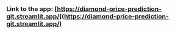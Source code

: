 ### Link to the app: [https://diamond-price-prediction-git.streamlit.app/](https://diamond-price-prediction-git.streamlit.app/)